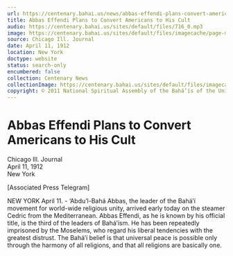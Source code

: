 ```yaml
---
url: https://centenary.bahai.us/news/abbas-effendi-plans-convert-americans-his-cult
title: Abbas Effendi Plans to Convert Americans to His Cult
audio: https://centenary.bahai.us/sites/default/files/716_0.mp3
image: https://centenary.bahai.us/sites/default/files/imagecache/page-main-image/images/press_clippings/1912-04-11%2CChicago%20Journal%2CWorld%20Religionist%20in%20US.jpg
source: Chicago Ill. Journal
date: April 11, 1912
location: New York
doctype: website
status: search-only
encumbered: false
collection: Centenary News
collectionImage: https://centenary.bahai.us/sites/default/files/imagecache/theme-image/main_image/abdulbaha-overview-small_0.jpg
copyright: © 2011 National Spiritual Assembly of the Bahá’ís of the United States
---
```



# Abbas Effendi Plans to Convert Americans to His Cult

Chicago Ill. Journal  
April 11, 1912  
New York  



\[Associated Press Telegram\]

NEW YORK April 11. - ‘Abdu’l-Bahá Abbas, the leader of the Bahá’í movement for world-wide religious unity, arrived early today on the steamer Cedric from the Mediterranean. Abbas Effendi, as he is known by his official title, is the third of the leaders of Bahá’ísm. He has been repeatedly imprisoned by the Moselems, who regard his liberal tendencies with the greatest distrust. The Bahá’í belief is that universal peace is possible only through the harmony of all religions, and that all religions are basically one.